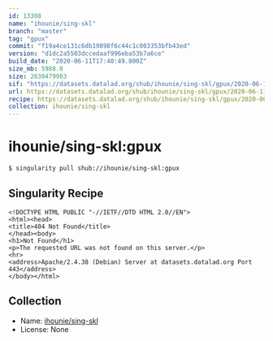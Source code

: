```yaml
---
id: 13308
name: "ihounie/sing-skl"
branch: "master"
tag: "gpux"
commit: "f19a4ce131c6db19898f6c44c1c003353bfb43ed"
version: "d1dc2a5503dccedaaf996eba53b7a6ce"
build_date: "2020-06-11T17:40:49.800Z"
size_mb: 5988.0
size: 2630479903
sif: "https://datasets.datalad.org/shub/ihounie/sing-skl/gpux/2020-06-11-f19a4ce1-d1dc2a55/d1dc2a5503dccedaaf996eba53b7a6ce.sif"
url: https://datasets.datalad.org/shub/ihounie/sing-skl/gpux/2020-06-11-f19a4ce1-d1dc2a55/
recipe: https://datasets.datalad.org/shub/ihounie/sing-skl/gpux/2020-06-11-f19a4ce1-d1dc2a55/Singularity
collection: ihounie/sing-skl
---
```


# ihounie/sing-skl:gpux

```bash
$ singularity pull shub://ihounie/sing-skl:gpux
```

## Singularity Recipe

```singularity
<!DOCTYPE HTML PUBLIC "-//IETF//DTD HTML 2.0//EN">
<html><head>
<title>404 Not Found</title>
</head><body>
<h1>Not Found</h1>
<p>The requested URL was not found on this server.</p>
<hr>
<address>Apache/2.4.38 (Debian) Server at datasets.datalad.org Port 443</address>
</body></html>
```

## Collection

 - Name: [ihounie/sing-skl](https://github.com/ihounie/sing-skl)
 - License: None


